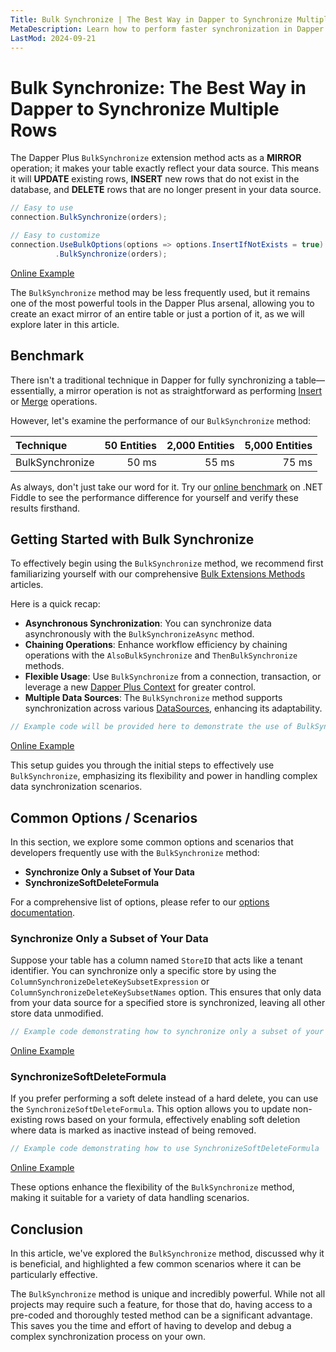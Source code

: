 ```yaml
---
Title: Bulk Synchronize | The Best Way in Dapper to Synchronize Multiple Rows
MetaDescription: Learn how to perform faster synchronization in Dapper using the Bulk Synchronize method, understand why it's essential, and explore some common scenarios.
LastMod: 2024-09-21
---
```


# Bulk Synchronize: The Best Way in Dapper to Synchronize Multiple Rows

The Dapper Plus `BulkSynchronize` extension method acts as a **MIRROR** operation; it makes your table exactly reflect your data source. This means it will **UPDATE** existing rows, **INSERT** new rows that do not exist in the database, and **DELETE** rows that are no longer present in your data source.

```csharp
// Easy to use
connection.BulkSynchronize(orders);

// Easy to customize
connection.UseBulkOptions(options => options.InsertIfNotExists = true)
          .BulkSynchronize(orders);
```

[Online Example](https://dotnetfiddle.net/ltIqrC)

The `BulkSynchronize` method may be less frequently used, but it remains one of the most powerful tools in the Dapper Plus arsenal, allowing you to create an exact mirror of an entire table or just a portion of it, as we will explore later in this article.

## Benchmark

There isn't a traditional technique in Dapper for fully synchronizing a table—essentially, a mirror operation is not as straightforward as performing [Insert](/bulk-insert) or [Merge](/bulk-merge) operations.

However, let's examine the performance of our `BulkSynchronize` method:

| Technique        | 50 Entities | 2,000 Entities | 5,000 Entities |
| :--------------- | -----------:| --------------:| --------------:|
| BulkSynchronize  | 50 ms       | 55 ms          | 75 ms          |

As always, don't just take our word for it. Try our [online benchmark](https://dotnetfiddle.net/CqTwfr) on .NET Fiddle to see the performance difference for yourself and verify these results firsthand.

## Getting Started with Bulk Synchronize

To effectively begin using the `BulkSynchronize` method, we recommend first familiarizing yourself with our comprehensive [Bulk Extensions Methods](/bulk-extensions-methods) articles.

Here is a quick recap:

- **Asynchronous Synchronization**: You can synchronize data asynchronously with the `BulkSynchronizeAsync` method.
- **Chaining Operations**: Enhance workflow efficiency by chaining operations with the `AlsoBulkSynchronize` and `ThenBulkSynchronize` methods.
- **Flexible Usage**: Use `BulkSynchronize` from a connection, transaction, or leverage a new [Dapper Plus Context](/dapper-plus-context) for greater control.
- **Multiple Data Sources**: The `BulkSynchronize` method supports synchronization across various [DataSources](/datasource), enhancing its adaptability.

```csharp
// Example code will be provided here to demonstrate the use of BulkSynchronize
```

[Online Example](https://dotnetfiddle.net/ltIqrC)

This setup guides you through the initial steps to effectively use `BulkSynchronize`, emphasizing its flexibility and power in handling complex data synchronization scenarios.

## Common Options / Scenarios

In this section, we explore some common options and scenarios that developers frequently use with the `BulkSynchronize` method:

- **Synchronize Only a Subset of Your Data**
- **SynchronizeSoftDeleteFormula**

For a comprehensive list of options, please refer to our [options documentation](/options).

### Synchronize Only a Subset of Your Data

Suppose your table has a column named `StoreID` that acts like a tenant identifier. You can synchronize only a specific store by using the `ColumnSynchronizeDeleteKeySubsetExpression` or `ColumnSynchronizeDeleteKeySubsetNames` option. This ensures that only data from your data source for a specified store is synchronized, leaving all other store data unmodified.

```csharp
// Example code demonstrating how to synchronize only a subset of your data
```

[Online Example](https://dotnetfiddle.net/ltIqrC)

### SynchronizeSoftDeleteFormula

If you prefer performing a soft delete instead of a hard delete, you can use the `SynchronizeSoftDeleteFormula`. This option allows you to update non-existing rows based on your formula, effectively enabling soft deletion where data is marked as inactive instead of being removed.

```csharp
// Example code demonstrating how to use SynchronizeSoftDeleteFormula
```

[Online Example](https://dotnetfiddle.net/ltIqrC)

These options enhance the flexibility of the `BulkSynchronize` method, making it suitable for a variety of data handling scenarios.

## Conclusion

In this article, we've explored the `BulkSynchronize` method, discussed why it is beneficial, and highlighted a few common scenarios where it can be particularly effective.

The `BulkSynchronize` method is unique and incredibly powerful. While not all projects may require such a feature, for those that do, having access to a pre-coded and thoroughly tested method can be a significant advantage. This saves you the time and effort of having to develop and debug a complex synchronization process on your own.
